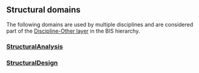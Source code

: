 ## Structural domains

The following domains are used by multiple disciplines and are considered part of the [Discipline-Other layer](../fundamentals/intro/bis-organization.md) in the BIS hierarchy.

### [StructuralAnalysis](../StructuralAnalysis.ecschema.md)

### [StructuralDesign](../StructuralDesign.ecschema.md)
